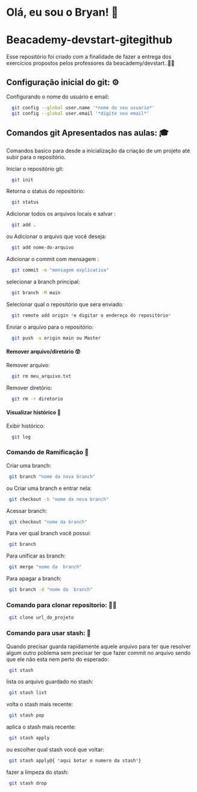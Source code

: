 
# Olá, eu sou o Bryan! 👋

# Beacademy-devstart-gitegithub
Esse repositório foi criado com a finalidade de fazer a entrega dos exercícios propostos pelos professores da beacademy/devstart..👨‍💻

## Configuração inicial do git: ⚙️

Configurando o nome do usuário e email:

```bash
  git config --global user.name '*nome do seu usuario*'
  git config --global user.email '*digite seu email*'
```

## Comandos git Apresentados nas aulas: 🎓
Comandos basico para desde a inicialização da criação de um projeto até subir para o repositório.

Iniciar o repositório git:

```bash
  git init
```
Retorna o status do repositório:

```bash
  git status
```
Adicionar todos os arquivos locais e salvar :

```bash
  git add .
```
ou
Adicionar o arquivo que você deseja:
```bash
  git add nome-do-arquivo
```
Adicionar o commit com mensagem :

```bash
  git commit -m "mensagem explicativa"
```
selecionar a branch principal:

```bash
  git branch -M main
```
Selecionar qual o repositório que sera enviado:

```bash
  git remote add origin *e digitar o endereço do repositório*
```
Enviar o arquivo para o repositório:

```bash
  git push -u origin main ou Master
```
#### Remover arquivo/diretório 😵

Remover arquivo:

```bash
  git rm meu_arquivo.txt
```
Remover diretório:

```bash
  git rm -r diretorio
```
#### Visualizar histórico 🧐

Exibir histórico:

```bash
  git log
```

### Comando de Ramificação 🌲

Criar uma branch:
```bash
 git branch "nome da nova branch"
```
  ou
Criar uma branch e entrar nela:
```bash
 git checkout -b "nome da nova branch"
```
Acessar branch:
```bash
 git checkout "nome da branch"
```
Para ver qual branch você possui:
```bash
 git branch
```
Para unificar as branch:
```bash
 git merge "nome da  branch"
```
Para apagar a branch:
```bash
 git branch -d "nome da  branch"
```

### Comando para clonar repositorio: 👨‍🏫

```bash
 git clone url_do_projeto
```

### Comando para usar stash: 🧠
Quando precisar guarda rapidamente aquele arquivo para ter que resolver algum outro poblema sem precisar ter que fazer commit no arquivo sendo que ele não esta nem perto do esperado:

```bash
 git stash
```
lista os arquivo guardado no stash:
```bash
 git stash list
```
volta o stash mais recente:
```bash
 git stash pop
```
aplica o stash mais recente:
```bash
 git stash apply
```
ou escolher qual stash você que voltar:

```bash
 git stash apply@{ *aqui botar o numero da stash*}
```
fazer a limpeza do stash:
```bash
 git stash drop
```

